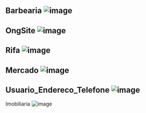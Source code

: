 Barbearia
![image](https://github.com/MatheusSoares93/Avaliacao_UC08/assets/142833871/8c216044-452a-46e6-8386-648d047e70a3)
---------------------------------------------------------------------------------------------------------------------------------------------------------------------------------------------------------------------------------
OngSite
![image](https://github.com/MatheusSoares93/Avaliacao_UC08/assets/142833871/20917d50-0287-4c7e-9c10-a2fc20e5ccf7)
---------------------------------------------------------------------------------------------------------------------------------------------------------------------------------------------------------------------------------
Rifa
![image](https://github.com/MatheusSoares93/Avaliacao_UC08/assets/142833871/766ef935-edec-4d50-8af6-3b55f30aa295)
---------------------------------------------------------------------------------------------------------------------------------------------------------------------------------------------------------------------------------
Mercado
![image](https://github.com/MatheusSoares93/Avaliacao_UC08/assets/142833871/95e3aa3e-0baf-4149-97f2-b1b3a8b9c424)
---------------------------------------------------------------------------------------------------------------------------------------------------------------------------------------------------------------------------------
Usuario_Endereco_Telefone
![image](https://github.com/MatheusSoares93/Avaliacao_UC08/assets/142833871/f194718f-5783-4c07-befe-e4c647edb67b)
---------------------------------------------------------------------------------------------------------------------------------------------------------------------------------------------------------------------------------
Imobiliaria
![image](https://github.com/MatheusSoares93/Avaliacao_UC08/assets/142833871/7de95733-d9ab-4a02-a439-39ba4c3a2f0a)
